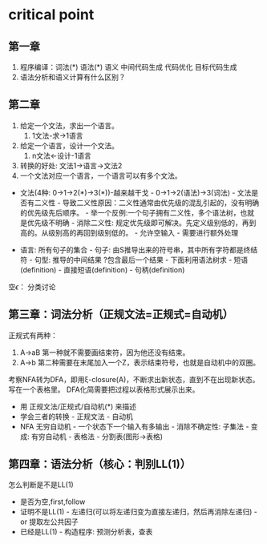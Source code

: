 # critical point

## 第一章

1. 程序编译：词法(\*) 语法(\*) 语义 中间代码生成 代码优化 目标代码生成
2. 语法分析和语义计算有什么区别？

## 第二章

1. 给定一个文法，求出一个语言。
   1. 1文法-求->1语言
2. 给定一个语言，设计一个文法。
   1. n文法<-设计-1语言
3. 转换的好处: 文法1->语言->文法2
4. 一个文法对应一个语言，一个语言可以有多个文法。

- 文法(4种: 0->1->2(\*)->3(\*))-越来越干戈
      - 0->1->2(语法)->3(词法)
      - 文法是否有二义性
          - 导致二义性原因：二义性通常由优先级的混乱引起的，没有明确的优先级先后顺序。
          - 举一个反例:一个句子拥有二义性，多个语法树，也就是优先级不明确
          - 消除二义性: 规定优先级即可解决。先定义级别低的，再到高的。从级别高的再回到级别低的。
      - 允许空输入
          - 需要进行额外处理

- 语言: 所有句子的集合
      - 句子: 由S推导出来的符号串，其中所有字符都是终结符
      - 句型: 推导的中间结果 ?包含最后一个结果
          - 下面利用语法树求
              - 短语(definition)
                  - 直接短语(definition)
                  - 句柄(definition)

空$\epsilon$： 分类讨论

## 第三章：词法分析（正规文法=正规式=**自动机**）

正规式有两种：

1. A->aB  第一种就不需要画结束符，因为他还没有结束。
2. A->b   第二种需要在末尾加入一个Z，表示结束符号，也就是自动机中的双圈。

考察NFA转为DFA，即用ξ-closure(A)，不断求出新状态，直到不在出现新状态。写在一个表格里。
DFA化简需要把过程以表格形式展示出来。

- 用 正规文法/正规式/自动机(\*) 来描述
- 学会三者的转换
      - 正规文法 - 自动机
- NFA 无穷自动机
      - 一个状态下一个输入有多输出
      - 消除不确定性: 子集法
          - 变成: 有穷自动机
      - 表格法
      - 分割表(图形->表格)

## 第四章：语法分析（核心：判别LL(1)）

怎么判断是不是LL(1)

- 是否为空,first,follow
- 证明不是LL(1)
      - 左递归(可以将左递归变为直接左递归，然后再消除左递归)
      - or 提取左公共因子
- 已经是LL(1)
      - 构造程序: 预测分析表，查表
